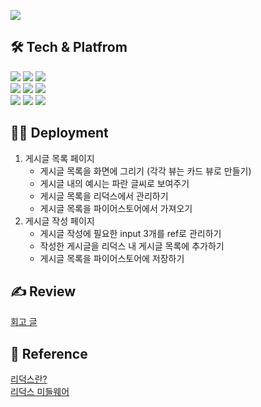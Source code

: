 ![](https://velog.velcdn.com/images/yunju/post/b2d4e1ab-08a5-4528-ac4b-167c5ae13c1a/image.gif)

## 🛠 Tech & Platfrom
<div>
<img src="https://img.shields.io/badge/Visual Studio Code-007ACC.svg?&style=for-the-badge&logo=Visual Studio Code&logoColor=white">
<img src="https://img.shields.io/badge/react-61DAFB?style=for-the-badge&logo=react&logoColor=black"> 
<img src="https://img.shields.io/badge/Firebase-FFCA28?style=for-the-badge&logo=Firebase&logoColor=white"> 
</div>
<div>
<img src="https://img.shields.io/badge/React Router-CA4245?style=for-the-badge&logo=React Router&logoColor=white">
<img src="https://img.shields.io/badge/styled-components-DB7093?style=for-the-badge&logo=styled-components&logoColor=white"> 
<img src="https://img.shields.io/badge/Amazon S3-569A31?style=for-the-badge&logo=Amazon S3&logoColor=white"> 	
</div>
<div>
<img src="https://img.shields.io/badge/JavaScript-F7DF1E?style=for-the-badge&logo=JavaScript&logoColor=black"> 
<img src="https://img.shields.io/badge/HTML5-E34F26?style=for-the-badge&logo=redux&logoColor=white"> 
<img src="https://img.shields.io/badge/CSS3-1572B6?style=for-the-badge&logo=redux&logoColor=white"> 
</div>

## 🧑‍💻 Deployment
1. 게시글 목록 페이지
    - 게시글 목록을 화면에 그리기 (각각 뷰는 카드 뷰로 만들기)
    - 게시글 내의 예시는 파란 글씨로 보여주기
    - 게시글 목록을 리덕스에서 관리하기
    - 게시글 목록을 파이어스토어에서 가져오기
2. 게시글 작성 페이지
    - 게시글 작성에 필요한 input 3개를 ref로 관리하기
    - 작성한 게시글을 리덕스 내 게시글 목록에 추가하기
    - 게시글 목록을 파이어스토어에 저장하기

## ✍️ Review

[회고 글](https://velog.io/@yunju/%EC%98%81%EB%8B%A8%EC%96%B4%EC%9E%A5-%EB%A7%8C%EB%93%A4%EA%B8%B0)
    
## 📖 Reference

[리덕스란?](https://www.notion.so/Redux-Basic-cbe7b16ea3784a048d5730837520232d) <br/>
[리덕스 미들웨어](https://www.notion.so/1af87aff6c16456dabf30510966ff7f4)

